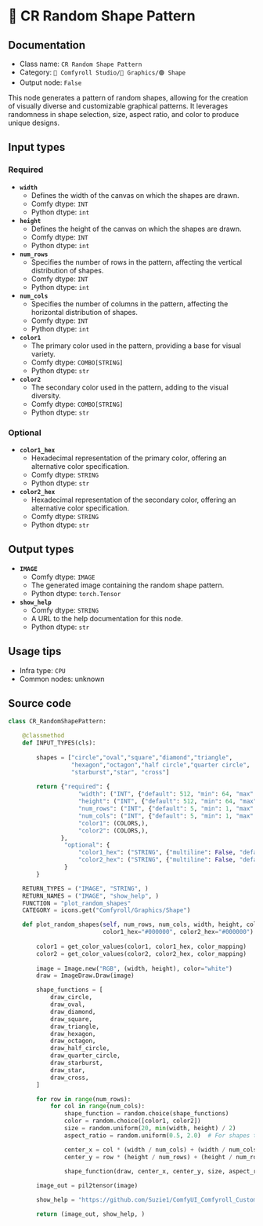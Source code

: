 # 🔵 CR Random Shape Pattern
## Documentation
- Class name: `CR Random Shape Pattern`
- Category: `🧩 Comfyroll Studio/👾 Graphics/🟣 Shape`
- Output node: `False`

This node generates a pattern of random shapes, allowing for the creation of visually diverse and customizable graphical patterns. It leverages randomness in shape selection, size, aspect ratio, and color to produce unique designs.
## Input types
### Required
- **`width`**
    - Defines the width of the canvas on which the shapes are drawn.
    - Comfy dtype: `INT`
    - Python dtype: `int`
- **`height`**
    - Defines the height of the canvas on which the shapes are drawn.
    - Comfy dtype: `INT`
    - Python dtype: `int`
- **`num_rows`**
    - Specifies the number of rows in the pattern, affecting the vertical distribution of shapes.
    - Comfy dtype: `INT`
    - Python dtype: `int`
- **`num_cols`**
    - Specifies the number of columns in the pattern, affecting the horizontal distribution of shapes.
    - Comfy dtype: `INT`
    - Python dtype: `int`
- **`color1`**
    - The primary color used in the pattern, providing a base for visual variety.
    - Comfy dtype: `COMBO[STRING]`
    - Python dtype: `str`
- **`color2`**
    - The secondary color used in the pattern, adding to the visual diversity.
    - Comfy dtype: `COMBO[STRING]`
    - Python dtype: `str`
### Optional
- **`color1_hex`**
    - Hexadecimal representation of the primary color, offering an alternative color specification.
    - Comfy dtype: `STRING`
    - Python dtype: `str`
- **`color2_hex`**
    - Hexadecimal representation of the secondary color, offering an alternative color specification.
    - Comfy dtype: `STRING`
    - Python dtype: `str`
## Output types
- **`IMAGE`**
    - Comfy dtype: `IMAGE`
    - The generated image containing the random shape pattern.
    - Python dtype: `torch.Tensor`
- **`show_help`**
    - Comfy dtype: `STRING`
    - A URL to the help documentation for this node.
    - Python dtype: `str`
## Usage tips
- Infra type: `CPU`
- Common nodes: unknown


## Source code
```python
class CR_RandomShapePattern:

    @classmethod
    def INPUT_TYPES(cls):
                
        shapes = ["circle","oval","square","diamond","triangle",
                  "hexagon","octagon","half circle","quarter circle",
                  "starburst","star", "cross"]
        
        return {"required": {
                    "width": ("INT", {"default": 512, "min": 64, "max": 4096}),
                    "height": ("INT", {"default": 512, "min": 64, "max": 4096}),  
                    "num_rows": ("INT", {"default": 5, "min": 1, "max": 128}),
                    "num_cols": ("INT", {"default": 5, "min": 1, "max": 128}),                    
                    "color1": (COLORS,), 
                    "color2": (COLORS,),
               },
                "optional": {
                    "color1_hex": ("STRING", {"multiline": False, "default": "#000000"}),
                    "color2_hex": ("STRING", {"multiline": False, "default": "#000000"}),
                }
        }

    RETURN_TYPES = ("IMAGE", "STRING", )
    RETURN_NAMES = ("IMAGE", "show_help", )
    FUNCTION = "plot_random_shapes"
    CATEGORY = icons.get("Comfyroll/Graphics/Shape")

    def plot_random_shapes(self, num_rows, num_cols, width, height, color1, color2,
                           color1_hex="#000000", color2_hex="#000000"):
                           
        color1 = get_color_values(color1, color1_hex, color_mapping) 
        color2 = get_color_values(color2, color2_hex, color_mapping) 
                           
        image = Image.new("RGB", (width, height), color="white")
        draw = ImageDraw.Draw(image)

        shape_functions = [
            draw_circle,
            draw_oval,
            draw_diamond,
            draw_square,
            draw_triangle,
            draw_hexagon,
            draw_octagon,
            draw_half_circle,
            draw_quarter_circle,
            draw_starburst,
            draw_star,
            draw_cross,
        ]

        for row in range(num_rows):
            for col in range(num_cols):
                shape_function = random.choice(shape_functions)
                color = random.choice([color1, color2])
                size = random.uniform(20, min(width, height) / 2)
                aspect_ratio = random.uniform(0.5, 2.0)  # For shapes that use aspect ratio

                center_x = col * (width / num_cols) + (width / num_cols) / 2
                center_y = row * (height / num_rows) + (height / num_rows) / 2
                
                shape_function(draw, center_x, center_y, size, aspect_ratio, color)

        image_out = pil2tensor(image)

        show_help = "https://github.com/Suzie1/ComfyUI_Comfyroll_CustomNodes/wiki/Pattern-Nodes-2#cr-random-shape-pattern"

        return (image_out, show_help, )  

```
